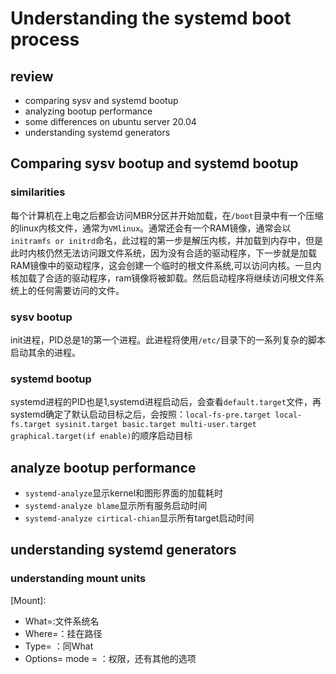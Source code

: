 # Understanding the systemd boot process
## review
- comparing sysv and systemd bootup
- analyzing bootup performance
- some differences on ubuntu server 20.04
- understanding systemd generators

## Comparing sysv bootup and systemd bootup
### similarities
每个计算机在上电之后都会访问MBR分区并开始加载，在`/boot`目录中有一个压缩的linux内核文件，通常为`VMlinux`。通常还会有一个RAM镜像，通常会以`initramfs or initrd`命名，此过程的第一步是解压内核，并加载到内存中，但是此时内核仍然无法访问跟文件系统，因为没有合适的驱动程序，下一步就是加载RAM镜像中的驱动程序，这会创建一个临时的根文件系统,可以访问内核。一旦内核加载了合适的驱动程序，ram镜像将被卸载。然后启动程序将继续访问根文件系统上的任何需要访问的文件。
### sysv bootup
init进程，PID总是1的第一个进程。此进程将使用`/etc/`目录下的一系列复杂的脚本启动其余的进程。
### systemd bootup
systemd进程的PID也是1,systemd进程启动后，会查看`default.target`文件，再systemd确定了默认启动目标之后，会按照：`local-fs-pre.target local-fs.target sysinit.target basic.target multi-user.target graphical.target(if enable)`的顺序启动目标

## analyze bootup performance
- `systemd-analyze`显示kernel和图形界面的加载耗时  
- `systemd-analyze blame`显示所有服务启动时间
- `systemd-analyze cirtical-chian`显示所有target启动时间

## understanding systemd generators
### understanding mount units
[Mount]:
- What=:文件系统名
- Where=：挂在路径
- Type= ：同What
- Options= mode = ：权限，还有其他的选项